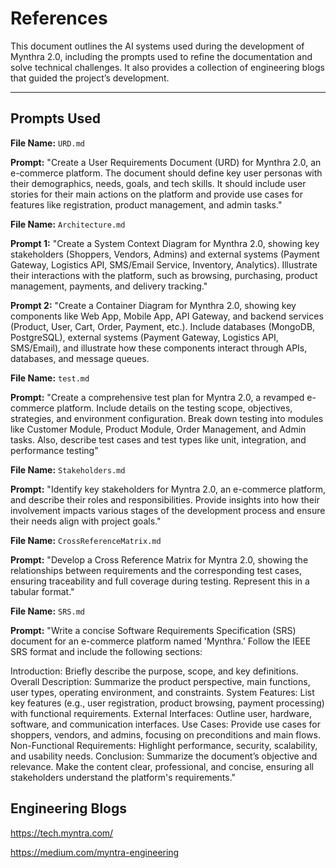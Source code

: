 # References

This document outlines the AI systems used during the development of Mynthra 2.0, including the prompts used to refine the documentation and solve technical challenges. It also provides a collection of engineering blogs that guided the project’s development.

---

## Prompts Used
**File Name:** `URD.md` 

**Prompt:**  "Create a User Requirements Document (URD) for Mynthra 2.0, an e-commerce platform. The document should define key user personas with their demographics, needs, goals, and tech skills. It should include user stories for their main actions on the platform and provide use cases for features like registration, product management, and admin tasks."


**File Name:** `Architecture.md` 

**Prompt 1:**  "Create a System Context Diagram for Mynthra 2.0, showing key stakeholders (Shoppers, Vendors, Admins) and external systems (Payment Gateway, Logistics API, SMS/Email Service, Inventory, Analytics). Illustrate their interactions with the platform, such as browsing, purchasing, product management, payments, and delivery tracking."

**Prompt 2:** "Create a Container Diagram for Mynthra 2.0, showing key components like Web App, Mobile App, API Gateway, and backend services (Product, User, Cart, Order, Payment, etc.). Include databases (MongoDB, PostgreSQL), external systems (Payment Gateway, Logistics API, SMS/Email), and illustrate how these components interact through APIs, databases, and message queues.

**File Name:** `test.md` 

**Prompt:**  "Create a comprehensive test plan for Myntra 2.0, a revamped e-commerce platform. Include details on the testing scope, objectives, strategies, and environment configuration. Break down testing into modules like Customer Module, Product Module, Order Management, and Admin tasks. Also, describe test cases and test types like unit, integration, and performance testing"

**File Name:** `Stakeholders.md` 

**Prompt:**  "Identify key stakeholders for Myntra 2.0, an e-commerce platform, and describe their roles and responsibilities. Provide insights into how their involvement impacts various stages of the development process and ensure their needs align with project goals."

**File Name:** `CrossReferenceMatrix.md` 

**Prompt:**  "Develop a Cross Reference Matrix for Myntra 2.0, showing the relationships between requirements and the corresponding test cases, ensuring traceability and full coverage during testing. Represent this in a tabular format."

**File Name:** `SRS.md`

**Prompt:**  "Write a concise Software Requirements Specification (SRS) document for an e-commerce platform named 'Mynthra.' Follow the IEEE SRS format and include the following sections:

Introduction: Briefly describe the purpose, scope, and key definitions.
Overall Description: Summarize the product perspective, main functions, user types, operating environment, and constraints.
System Features: List key features (e.g., user registration, product browsing, payment processing) with functional requirements.
External Interfaces: Outline user, hardware, software, and communication interfaces.
Use Cases: Provide use cases for shoppers, vendors, and admins, focusing on preconditions and main flows.
Non-Functional Requirements: Highlight performance, security, scalability, and usability needs.
Conclusion: Summarize the document’s objective and relevance.
Make the content clear, professional, and concise, ensuring all stakeholders understand the platform's requirements."

## Engineering Blogs
https://tech.myntra.com/

https://medium.com/myntra-engineering

